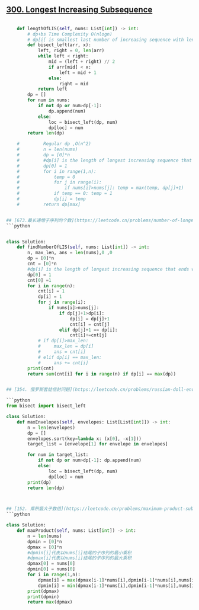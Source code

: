 ## [300. Longest Increasing Subsequence](https://leetcode.com/problems/longest-increasing-subsequence/)

```python

    def lengthOfLIS(self, nums: List[int]) -> int:
        # dp+bs Time Complexity O(nlogn)
        # dp[i[ is smallest last number of increasing sequence with length i+1
        def bisect_left(arr, x):
            left, right = 0, len(arr)
            while left < right:
                mid = (left + right) // 2
                if arr[mid] < x:
                    left = mid + 1
                else:
                    right = mid
            return left
        dp = []
        for num in nums:
            if not dp or num>dp[-1]:
                dp.append(num)
            else:
                loc = bisect_left(dp, num)
                dp[loc] = num
        return len(dp)

    #         Regular dp ,O(n^2)
    #         n = len(nums)
    #         dp = [0]*n
    #         #dp[i] is the length of longest increasing sequence that ends with nums[i]
    #         dp[0] = 1
    #         for i in range(1,n):
    #             temp = 0
    #             for j in range(i):
    #                 if nums[i]>nums[j]: temp = max(temp, dp[j]+1)
    #             if temp == 0: temp = 1
    #             dp[i] = temp  
    #         return dp[max]


## [673.最长递增子序列的个数](https://leetcode.cn/problems/number-of-longest-increasing-subsequence/description/)
```python


class Solution:
    def findNumberOfLIS(self, nums: List[int]) -> int:
        n, max_len, ans = len(nums),0 ,0
        dp = [0]*n
        cnt = [0]*n
        #dp[i] is the length of longest increasing sequence that ends with nums[i]
        dp[0] = 1
        cnt[0] =1 
        for i in range(n):
            cnt[i] = 1
            dp[i] = 1
            for j in range(i):
                if nums[i]>nums[j]: 
                    if dp[j]+1>dp[i]:
                        dp[i] = dp[j]+1
                        cnt[i] = cnt[j] 
                    elif dp[j]+1 == dp[i]:
                        cnt[i]+=cnt[j]
            # if dp[i]>max_len:
            #     max_len = dp[i]
            #     ans = cnt[i]
            # elif dp[i] == max_len:
            #     ans += cnt[i]
        print(cnt)
        return sum(cnt[i] for i in range(n) if dp[i] == max(dp))


## [354. 俄罗斯套娃信封问题](https://leetcode.cn/problems/russian-doll-envelopes/description/)

```python
from bisect import bisect_left

class Solution:
    def maxEnvelopes(self, envelopes: List[List[int]]) -> int:
        n = len(envelopes)
        dp = []
        envelopes.sort(key=lambda x: (x[0], -x[1]))
        target_list = [envelope[1] for envelope in envelopes]

        for num in target_list:
            if not dp or num>dp[-1]: dp.append(num)
            else:
                loc = bisect_left(dp, num)
                dp[loc] = num
        print(dp)
        return len(dp)



## [152. 乘积最大子数组](https://leetcode.cn/problems/maximum-product-subarray/description/)
```python

class Solution:
    def maxProduct(self, nums: List[int]) -> int:
        n = len(nums)
        dpmin = [0]*n
        dpmax = [0]*n
        #dpmin[i]代表以nums[i]结尾的子序列的最小乘积
        #dpmax[i]代表以nums[i]结尾的子序列的最大乘积
        dpmax[0] = nums[0]
        dpmin[0] = nums[0]
        for i in range(1,n):
            dpmax[i] = max(dpmax[i-1]*nums[i],dpmin[i-1]*nums[i],nums[i])
            dpmin[i] = min(dpmax[i-1]*nums[i],dpmin[i-1]*nums[i],nums[i])
        print(dpmax)
        print(dpmin)
        return max(dpmax)
